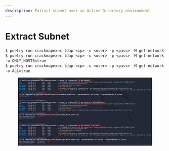 ```yaml
---
description: Extract subnet over an Active Directory environment
---
```


# Extract Subnet

```
$ poetry run crackmapexec ldap <ip> -u <user> -p <pass> -M get-network
$ poetry run crackmapexec ldap <ip> -u <user> -p <pass> -M get-network -o ONLY_HOSTS=true
$ poetry run crackmapexec ldap <ip> -u <user> -p <pass> -M get-network -o ALL=true
```

<figure><img src="../../../../../.gitbook/assets/image (20).png" alt=""><figcaption></figcaption></figure>
